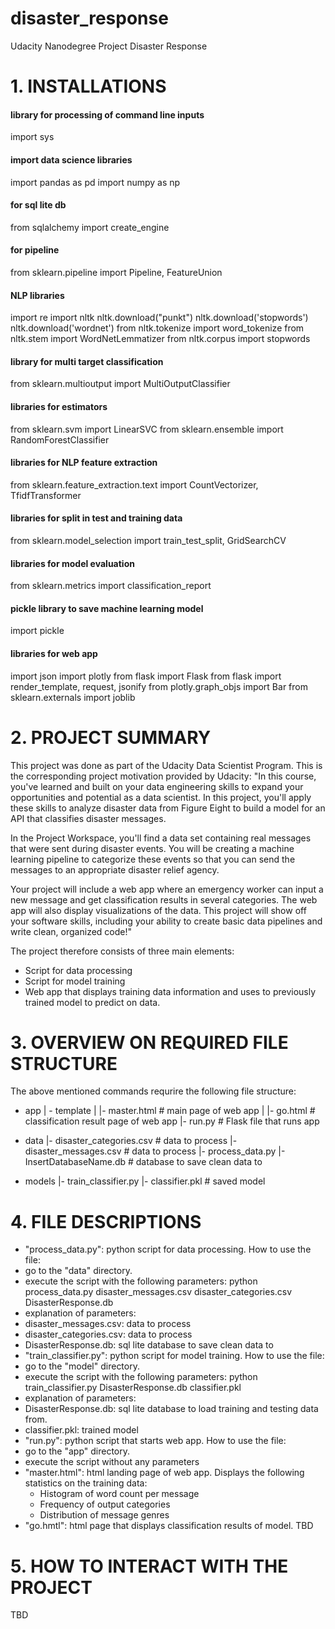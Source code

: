 # disaster_response
Udacity Nanodegree Project Disaster Response

# 1. INSTALLATIONS
#### library for processing of command line inputs
import sys
#### import data science libraries
import pandas as pd
import numpy as np
#### for sql lite db
from sqlalchemy import create_engine
#### for pipeline
from sklearn.pipeline import Pipeline, FeatureUnion
#### NLP libraries
import re
import nltk
nltk.download("punkt")
nltk.download('stopwords')
nltk.download('wordnet')
from nltk.tokenize import word_tokenize
from nltk.stem import WordNetLemmatizer
from nltk.corpus import stopwords
#### library for multi target classification
from sklearn.multioutput import MultiOutputClassifier
#### libraries for estimators
from sklearn.svm import LinearSVC
from sklearn.ensemble import RandomForestClassifier
#### libraries for NLP feature extraction
from sklearn.feature_extraction.text import CountVectorizer, TfidfTransformer
#### libraries for split in test and training data
from sklearn.model_selection import train_test_split, GridSearchCV
#### libraries for model evaluation
from sklearn.metrics import classification_report
#### pickle library to save machine learning model
import pickle
#### libraries for web app
import json
import plotly
from flask import Flask
from flask import render_template, request, jsonify
from plotly.graph_objs import Bar
from sklearn.externals import joblib

# 2. PROJECT SUMMARY
This project was done as part of the Udacity Data Scientist Program.
This is the corresponding project motivation provided by Udacity:
"In this course, you've learned and built on your data engineering skills to expand your opportunities and potential as a data scientist. In this project, you'll apply these skills to analyze disaster data from Figure Eight to build a model for an API that classifies disaster messages.

In the Project Workspace, you'll find a data set containing real messages that were sent during disaster events. You will be creating a machine learning pipeline to categorize these events so that you can send the messages to an appropriate disaster relief agency.

Your project will include a web app where an emergency worker can input a new message and get classification results in several categories. The web app will also display visualizations of the data. This project will show off your software skills, including your ability to create basic data pipelines and write clean, organized code!"

The project therefore consists of three main elements:
* Script for data processing
* Script for model training
* Web app that displays training data information and uses to previously trained model to predict on data.

# 3. OVERVIEW ON REQUIRED FILE STRUCTURE
The above mentioned commands requrire the following file structure:
- app
| - template
| |- master.html  # main page of web app
| |- go.html  # classification result page of web app
|- run.py  # Flask file that runs app

- data
|- disaster_categories.csv  # data to process 
|- disaster_messages.csv  # data to process
|- process_data.py
|- InsertDatabaseName.db   # database to save clean data to

- models
|- train_classifier.py
|- classifier.pkl  # saved model

# 4. FILE DESCRIPTIONS
* "process_data.py": python script for data processing. How to use the file:
 * go to the "data" directory.
 * execute the script with the following parameters: python process_data.py disaster_messages.csv disaster_categories.csv DisasterResponse.db
 * explanation of parameters:
  * disaster_messages.csv: data to process  
  * disaster_categories.csv: data to process   
  * DisasterResponse.db: sql lite database to save clean data to
* "train_classifier.py": python script for model training. How to use the file:
 * go to the "model" directory.
 * execute the script with the following parameters: python train_classifier.py DisasterResponse.db classifier.pkl
 * explanation of parameters:
  * DisasterResponse.db: sql lite database to load training and testing data from.
  * classifier.pkl: trained model
* "run.py": python script that starts web app. How to use the file:
 * go to the "app" directory.
 * execute the script without any parameters
* "master.html": html landing page of web app. Displays the following statistics on the training data:
  * Histogram of word count per message
  * Frequency of output categories
  * Distribution of message genres
* "go.hmtl": html page that displays classification results of model.
TBD

# 5. HOW TO INTERACT WITH THE PROJECT
TBD

